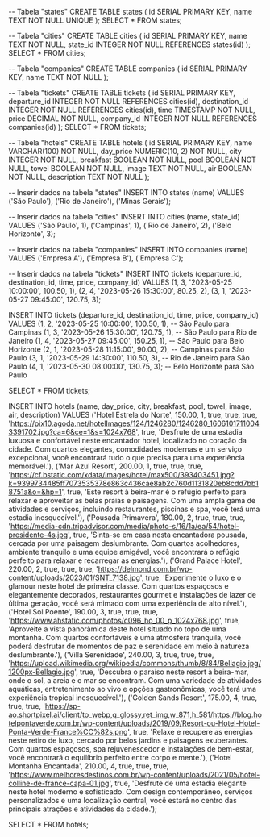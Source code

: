 -- Tabela "states"
CREATE TABLE states (
  id SERIAL PRIMARY KEY,
  name TEXT NOT NULL UNIQUE
);
SELECT * FROM states;

-- Tabela "cities"
CREATE TABLE cities (
  id SERIAL PRIMARY KEY,
  name TEXT NOT NULL,
  state_id INTEGER NOT NULL REFERENCES states(id)
);
SELECT * FROM cities;

-- Tabela "companies"
CREATE TABLE companies (
  id SERIAL PRIMARY KEY,
  name TEXT NOT NULL
);

-- Tabela "tickets"
CREATE TABLE tickets (
  id SERIAL PRIMARY KEY,
  departure_id INTEGER NOT NULL REFERENCES cities(id),
  destination_id INTEGER NOT NULL REFERENCES cities(id),
  time TIMESTAMP NOT NULL,
  price DECIMAL NOT NULL,
  company_id INTEGER NOT NULL REFERENCES companies(id)
);
SELECT * FROM tickets;

-- Tabela "hotels"
CREATE TABLE hotels (
  id SERIAL PRIMARY KEY,
  name VARCHAR(100) NOT NULL,
  day_price NUMERIC(10, 2) NOT NULL,
  city INTEGER NOT NULL,
  breakfast BOOLEAN NOT NULL,
  pool BOOLEAN NOT NULL,
  towel BOOLEAN NOT NULL,
  image TEXT NOT NULL,
  air BOOLEAN NOT NULL,
  description TEXT NOT NULL
);

-- Inserir dados na tabela "states"
INSERT INTO states (name) VALUES
  ('São Paulo'),
  ('Rio de Janeiro'),
  ('Minas Gerais');

-- Inserir dados na tabela "cities"
INSERT INTO cities (name, state_id) VALUES
  ('São Paulo', 1),
  ('Campinas', 1),
  ('Rio de Janeiro', 2),
  ('Belo Horizonte', 3);

-- Inserir dados na tabela "companies"
INSERT INTO companies (name) VALUES
  ('Empresa A'),
  ('Empresa B'),
  ('Empresa C');

-- Inserir dados na tabela "tickets"
INSERT INTO tickets (departure_id, destination_id, time, price, company_id) VALUES
  (1, 3, '2023-05-25 10:00:00', 100.50, 1),
  (2, 4, '2023-05-26 15:30:00', 80.25, 2),
  (3, 1, '2023-05-27 09:45:00', 120.75, 3);
  
 INSERT INTO tickets (departure_id, destination_id, time, price, company_id) VALUES
  (1, 2, '2023-05-25 10:00:00', 100.50, 1),  -- São Paulo para Campinas
  (1, 3, '2023-05-26 15:30:00', 120.75, 1),  -- São Paulo para Rio de Janeiro
  (1, 4, '2023-05-27 09:45:00', 150.25, 1),  -- São Paulo para Belo Horizonte
  (2, 1, '2023-05-28 11:15:00', 90.00, 2),   -- Campinas para São Paulo
  (3, 1, '2023-05-29 14:30:00', 110.50, 3),  -- Rio de Janeiro para São Paulo
  (4, 1, '2023-05-30 08:00:00', 130.75, 3);  -- Belo Horizonte para São Paulo
  
 SELECT * FROM tickets;
 
INSERT INTO hotels (name, day_price, city, breakfast, pool, towel, image, air, description)
VALUES
  ('Hotel Estrela do Norte', 150.00, 1, true, true, true, 'https://pix10.agoda.net/hotelImages/124/1246280/1246280_16061017110043391702.jpg?ca=6&ce=1&s=1024x768', true, 'Desfrute de uma estadia luxuosa e confortável neste encantador hotel, localizado no coração da cidade. Com quartos elegantes, comodidades modernas e um serviço excepcional, você encontrará tudo o que precisa para uma experiência memorável.'),
  ('Mar Azul Resort', 200.00, 1, true, true, true, 'https://cf.bstatic.com/xdata/images/hotel/max500/393403451.jpg?k=9399734485ff7073535378e863c436cae8ab2c760d1131820eb8cdd7bb18751a&o=&hp=1', true, 'Este resort à beira-mar é o refúgio perfeito para relaxar e aproveitar as belas praias e paisagens. Com uma ampla gama de atividades e serviços, incluindo restaurantes, piscinas e spa, você terá uma estadia inesquecível.'),
  ('Pousada Primavera', 180.00, 2, true, true, true, 'https://media-cdn.tripadvisor.com/media/photo-s/16/1a/ea/54/hotel-presidente-4s.jpg', true, 'Sinta-se em casa nesta encantadora pousada, cercada por uma paisagem deslumbrante. Com quartos acolhedores, ambiente tranquilo e uma equipe amigável, você encontrará o refúgio perfeito para relaxar e recarregar as energias.'),
  ('Grand Palace Hotel', 220.00, 2, true, true, true, 'https://delmond.com.br/wp-content/uploads/2023/01/SNT_7138.jpg', true, 'Experimente o luxo e o glamour neste hotel de primeira classe. Com quartos espaçosos e elegantemente decorados, restaurantes gourmet e instalações de lazer de última geração, você será mimado com uma experiência de alto nível.'),
  ('Hotel Sol Poente', 190.00, 3, true, true, true, 'https://www.ahstatic.com/photos/c096_ho_00_p_1024x768.jpg', true, 'Aproveite a vista panorâmica deste hotel situado no topo de uma montanha. Com quartos confortáveis e uma atmosfera tranquila, você poderá desfrutar de momentos de paz e serenidade em meio à natureza deslumbrante.'),
  ('Villa Serenidade', 240.00, 3, true, true, true, 'https://upload.wikimedia.org/wikipedia/commons/thumb/8/84/Bellagio.jpg/1200px-Bellagio.jpg', true, 'Descubra o paraíso neste resort à beira-mar, onde o sol, a areia e o mar se encontram. Com uma variedade de atividades aquáticas, entretenimento ao vivo e opções gastronômicas, você terá uma experiência tropical inesquecível.'),
  ('Golden Sands Resort', 175.00, 4, true, true, true, 'https://sp-ao.shortpixel.ai/client/to_webp,q_glossy,ret_img,w_871,h_581/https://blog.hotelpontaverde.com.br/wp-content/uploads/2019/09/Resort-ou-Hotel-Hotel-Ponta-Verde-France%CC%82s.png', true, 'Relaxe e recupere as energias neste retiro de luxo, cercado por belos jardins e paisagens exuberantes. Com quartos espaçosos, spa rejuvenescedor e instalações de bem-estar, você encontrará o equilíbrio perfeito entre corpo e mente.'),
  ('Hotel Montanha Encantada', 210.00, 4, true, true, true, 'https://www.melhoresdestinos.com.br/wp-content/uploads/2021/05/hotel-colline-de-france-capa-01.jpg', true, 'Desfrute de uma estadia elegante neste hotel moderno e sofisticado. Com design contemporâneo, serviços personalizados e uma localização central, você estará no centro das principais atrações e atividades da cidade.');

  
  SELECT * FROM hotels;